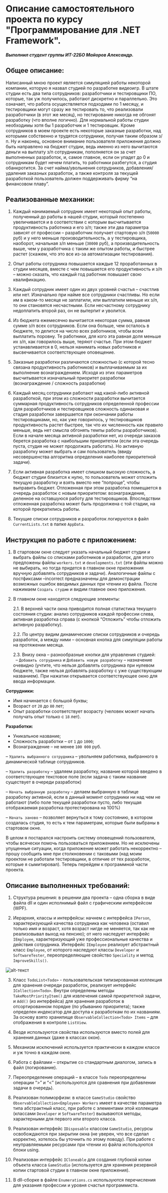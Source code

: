 # Описание самостоятельного проекта по курсу "Программирование для .NET Framework".

##### Выполнил студент группы ИТ-22БО Майоров Александр.

## Общее описание:
Написанный мною проект является симуляцией работы некоторой компании, которую я назвал студией по разработке видеоигр. В штате студии есть два типа сотрудников: разработчики и тестировщики ПО, которые, так уж получилось, работают дискретно и параллельно. Это означает, что работа осуществляется подходами по 1 месяцу, и тестировщики могут сразу же тестировать то, что реализовали разработчики (в этот же месяц), но тестирование никогда не обгонят разработку (что вполне логично). Для нормальной работы студии необходимы хотя бы 1 разработчик и 1 тестировщик. Кроме сотрудников в моем проекте есть некоторые заказные разработки, над которыми собственно и трудятся сотрудники, получая таким образом з/п. Ну и наконец, основное внимание пользователя приложения должно быть направлено на бюджет студии, ведь именно из него вычитаются деньги на выплату з/п сотрудникам, пополняется он за счет выполненных разработок, и, самое главное, если он упадет до 0 и сотрудникам будет нечем платить, то работники разбегутся, а студия обанкротится. За счет найма/увольнения сотрудников, добавления/удаления заказных разработок, а также контроля за текущей разработкой пользователь должен поддерживать фирму “на финансовом плаву”.
## Реализованные механики:

1. Каждый нанимаемый сотрудник имеет некоторый опыт работы, полученный до работы в нашей студии, который постепенно увеличивается и в соответствии с которым высчитывается продуктивность работника и его з/п; также эти два параметра зависят от профессии – разработчик получает стартовую з/п (`50000` руб) и у него меньше производительность, а у тестировщика, наоборот, начальная з/п меньше (`30000` руб), а производительность выше, чем у разработчика с таким же опытом работы, и быстрее растет (скажем, что это все из-за автоматизации тестирования).

2. Опыт работы сотрудника повышается каждые 12 проработанных в студии месяцев, вместе с чем повышается его продуктивность и з/п – можно сказать, что каждый год работник повышает свою квалификацию.

3. Каждый сотрудник имеет один из двух уровней счастья – счастлив или нет. Изначально при найме все сотрудники счастливы. Но если им в каком-то месяце не заплатили, или выплатили меньше их з/п, то они становятся несчастными. Если несчастному сотруднику недоплатить второй раз, он не вытерпит и уволится.

4. Из бюджета ежемесячно вычитается некоторая сумма, равная сумме з/п всех сотрудников. Если она больше, чем осталось в бюджете, то делится на число всех работников, чтобы всем выплатить поровну. Те работники, для кого эта равная доля меньше их з/п, как говорилось выше, теряют счастье. При этом бюджет устанавливается в 0, нельзя нанимать новых работников и высвечивается соответствующее оповещение.

5. Заказные разработки различаются сложностью (с которой тесно связана продуктивность работников) и выплачиваемым за их выполнение вознаграждением. Исходя из этих параметров высчитывается изначальный приоритет разработки (вознаграждение / сложность разработки)

6. Каждый месяц сотрудники работают над какой-либо активной разработкой, при этом из сложности разработки вычитается суммарная продуктивность сотрудников определенной профессии (для разработчиков и тестировщиков сложность одинаковая и стадия разработки завершается при окончании работы тестировщиками, но, как уже говорилось, у тестировщиков продуктивность растет быстрее, так что их численность как правило меньше, ведь нет смысла обгонять темпы работы разработчиков). Если в начале месяца активной разработки нет, из очереди заказов берется разработка с наибольшим приоритетом (если эта очередь пуста, студия не может продолжать работать). Но активную разработку может выбрать и сам пользователь (ввиду несовершенства алгоритма определения наиболее приоритетной задачи).

7. Если активная разработка имеет слишком высокую сложность, а бюджет студии близится к нулю, то пользователь может отложить текущую разработку и взять вместо нее “попроще”, чтобы выправить бюджет. Отложенная при этом разработка помещается в очередь разработок с новым приоритетом: вознаграждение, деленное на оставшуюся работу для тестировщиков. Впоследствии отложенная разработка может быть продолжена с той стадии, на которой прекратились работы.

8. Текущие списки сотрудников и разработок логируются в файл `CurrentLists.txt` в папке `AppData`.

## Инструкция по работе с приложением:

1. В стартовом окне следует указать начальный бюджет студии и выбрать файлы со списками работников и разработок, для этого предложены файлы `workers.txt` и `developments.txt` (эти файлы можно не выбирать, но тогда придется в главном окне приложения вручную добавлять сотрудников и задачи). Аналогичные файлы с постфиксами –incorrect предназначены для демонстрации возможных ошибок вводимых данных при чтении из файла. После нажимаем `Создать студию` и видим главное окно приложения.

2. В главном окне находятся следующие элементы:

   2.1. В верхней части окна приводится полная статистика текущего состояния студии: анализ сотрудников каждой профессии слева, активная разработка справа (с кнопкой “Отложить” чтобы отложить активную разработку).

   2.2. По центру видим динамические списки сотрудников и очередь разработок, а между ними – основная кнопка для симуляции работы на протяжении месяца.

   2.3. Внизу окна – разнообразные кнопки для управления студией:  
   &nbsp; – `Добавить сотрудника` и `Добавить новую разработку` – назначение очевидно (учтите, что нельзя добавлять сотрудника при нулевом бюджете, также нельзя добавлять разработку с уже существующим названием). При нажатии открывается соответствующее окно для ввода информации.
   
**Сотрудники:**

- Имя начинается с большой буквы;
- Возраст от `20` до `80` лет;
- Опыт разработки соответствует возрасту (человек может начать получать опыт только с `18` лет).

**Разработки:**

- Уникальное название;
- Сложность разработки – от `1` до `1000`;
- Вознаграждение – не менее `100 000` руб.

– `Удалить выбранного сотрудника` – увольняем работника, выбранного в динамической таблице сотрудников.

– `Удалить разработку` – удаляем разработку, название которой введено в соответствующее текстовое поле (если задача с таким название существует в очереди разработок)

– `Начать выбранную разработку` – делаем выбранную в таблице разработку активной, если в данный момент сотрудники ни над чем не работают (либо поле текущей разработки пусто, либо текущая отображаемая разработка протестирована на 100%)

– `Начать заново` – позволяет вернуться к тому состоянию, в котором создалась студия, то есть к тем параметрам, которые были выбраны в стартовом окне.

В целом я постарался настроить систему оповещений пользователя, чтобы всячески помочь пользоваться приложением. Но не исключены упущенные ситуации, когда приложение может работать некорректно – прошу сообщить мне при столкновении с таковыми (над моим проектом не работали тестировщики, в отличие от тех разработок, которые я сымитировал). Теперь перейдем к программной части проекта.

## Описание выполненных требований:

1. Структура решения: в решении два проекта – одна сборка в виде файла dll и один исполнимый файл с графическим интерфейсом (WPF).

2. Иерархия, классы и интерфейсы: начнем с интерфейса `IPerson`, характеризующий качества сотрудника как человека (оставил только имя и возраст, хотя возраст нигде не меняется, так как не реализовывал выход на пенсию); от него наследует интерфейс `IEmployee`, характеризующий уже профессиональные качества и действия сотрудника. Интерфейс `IEmployee` реализует абстрактный класс `Employee`, от которого наследуют классы `Developer` и `SoftwareTester`, переопределяющие свойство `Speciality` и метод `ImproveSkills()`.

![alt-текст](class-hierarсhy.jpg "Иерархия классов")

3. Класс `TodoList<Todo>` - пользовательская типизированная коллекция для хранения очереди разработок, реализует интерфейс `ICollection<Todo>`. Внутри определены методы `TakeMostPriorityItem()` для извлечения самой приоритетной задачи, и `Add()` (из интерфейса) для хранения разработок в отсортированном порядке (по убыванию приоритета); также определен индексатор для доступа к разработкам по их названиям. За основу взято хранилище `ObservableCollection<Todo> Items` – для отображения в контроле `ListView`.

4. Везде используются свойства используются вместо полей для хранения данных (даже в классах окон).

5. Механизм исключений используется практически в каждом классе и уж точно в каждом окне.

6. Работа с файлами – открытие со стандартным диалогом, запись в файл (логирование).

7. Переопределение операций – в классе `Todo` переопределены операции “>” и “<” (используются для сравнения при добавлении задачи в очередь).

8. Реализован полиморфизм: в классе `GameStudio` свойство `ObservableCollection<Employee> Workers` имеет в качестве параметра типа абстрактный класс, при работе с элементами этой коллекции (классами `Developer` и `SoftwareTester`) вызываются методы, характерными для первого или второго класса.

9. Реализован интерфейс `IDisposable` классом `GameStudio`, ресурсы освобождаются при закрытии окна (не уверен, что все сделал корректно, хотелось бы уточнить по этому поводу). При работе с неуправляемыми ресурсами при чтении из файла используются блоки using.

10. Реализован интерфейс `ICloneable` для создания глубокой копии объекта класса `GameStudio` (используется для хранения резервной копии стартовой студии в главном окне приложения).

11. В dll-сборке в файле `Enumerations.cs` используются перечисления для указания профессии и уровня счастья программиста.
